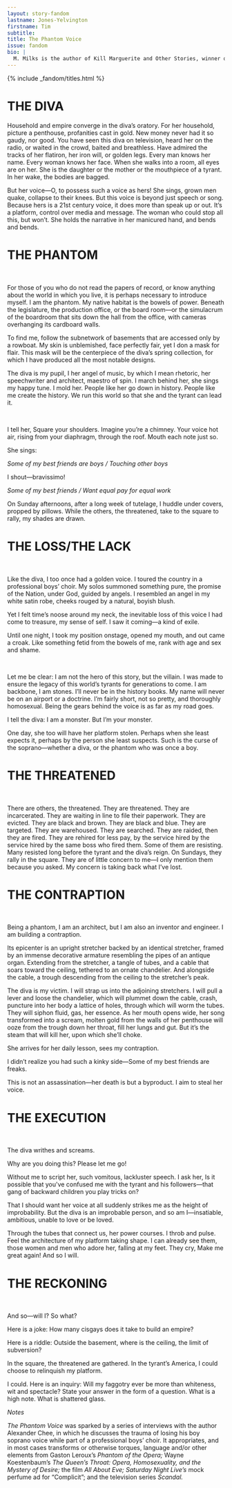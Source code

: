 ```yaml
---
layout: story-fandom
lastname: Jones-Yelvington
firstname: Tim
subtitle: 
title: The Phantom Voice
issue: fandom
bio: |
  M. Milks is the author of Kill Marguerite and Other Stories, winner of the 2015 Devil’s Kitchen Reading Award in Fiction and a Lambda Literary Award finalist; as well as three chapbooks, most recently The Feels, an exploration of fan fiction and affect. They are editor of The &NOW Awards 3: The Best Innovative Writing, 2011-2013 and co-editor of Asexualities: Feminist and Queer Perspectives.
---
```


<style>





.story-title {
	position: relative;
    z-index: 10;
    font-size: 8vw;
}



.section-intro-text {

    background: white;

}



.section-essay p {
    font-size: 2rem;
}







    

</style>


<div class="section-intro section">
    <div class="inner-section-wrapper">
                     {% include _fandom/titles.html %}

            
</div>

</div><!-- /section-intro -->

<div class="section-one section">
    <div class="inner-section-wrapper">
    <div class="text-wrapper"><h1>THE DIVA</h1>
        <p>Household and empire converge in the diva’s oratory. For her household, picture a penthouse, profanities cast in gold. New money never had it so gaudy, nor good. You have seen this diva on television, heard her on the radio, or waited in the crowd, baited and breathless. Have admired the tracks of her flatiron, her iron will, or golden legs. Every man knows her name. Every woman knows her face. When she walks into a room, all eyes are on her. She is the daughter or the mother or the mouthpiece of a tyrant. In her wake, the bodies are bagged.</p>
        <p>But her voice—O, to possess such a voice as hers! She sings, grown men quake, collapse to their knees. But this voice is beyond just speech or song. Because hers is a 21st century voice, it does more than speak up or out. It’s a platform, control over media and message. The woman who could stop all this, but won’t. She holds the narrative in her manicured hand, and bends and bends.</p> 
</div></div>
</div><!-- / section one -->
<div class="section-two section">
    <div class="inner-section-wrapper">
<div class="text-wrapper"><h1>THE PHANTOM</h1> 
<p>For those of you who do not read the papers of record, or know anything about the world in which you live, it is perhaps necessary to introduce myself. I am the phantom. My native habitat is the bowels of power. Beneath the legislature, the production office, or the board room—or the simulacrum of the boardroom that sits down the hall from the office, with cameras overhanging its cardboard walls.</p> 
<p>To find me, follow the subnetwork of basements that are accessed only by a rowboat. My skin is unblemished, face perfectly fair, yet I don a mask for flair. This mask will be the centerpiece of the diva’s spring collection, for which I have produced all the most notable designs. </p>  

<p>The diva is my pupil, I her angel of music, by which I mean rhetoric, her speechwriter and architect, maestro of spin. I march behind her, she sings my happy tune. I mold her. People like her go down in history. People like me create the history. We run this world so that she and the tyrant can lead it.</p> 

<p>I tell her, Square your shoulders. Imagine you’re a chimney. Your voice hot air, rising from your diaphragm, through the roof. Mouth each note just so. </p>

<p>She sings:</p>

<p><i>Some of my best friends are boys / Touching other boys</i></p>

<p>I shout—bravissimo!</p>

<p><i>Some of my best friends / Want equal pay for equal work</i></p>

<p>On Sunday afternoons, after a long week of tutelage, I huddle under covers, propped by pillows. While the others, the threatened, take to the square to rally, my shades are drawn.</p> 
</div>
</div>
</div><!-- /section-two -->

<div class="section-three section">
    <div class="inner-section-wrapper">
<div class="text-wrapper"><h1>THE LOSS/THE LACK </h1> 
<p>Like the diva, I too once had a golden voice. I toured the country in a professional boys’ choir. My solos summoned something pure, the promise of the Nation, under God, guided by angels. I resembled an angel in my white satin robe, cheeks rouged by a natural, boyish blush.</p> 
<p>Yet I felt time’s noose around my neck, the inevitable loss of this voice I had come to treasure, my sense of self. I saw it coming—a kind of exile. </p>  

<p>Until one night, I took my position onstage, opened my mouth, and out came a croak. Like something fetid from the bowels of me, rank with age and sex and shame. </p> 

<p>Let me be clear: I am not the hero of this story, but the villain. I was made to ensure the legacy of this world’s tyrants for generations to come. I am backbone, I am stones. I’ll never be in the history books. My name will never be on an airport or a doctrine. I’m fairly short, not so pretty, and thoroughly homosexual. Being the gears behind the voice is as far as my road goes.</p>

<p>I tell the diva: I am a monster. But I’m your monster.</p>

<p>One day, she too will have her platform stolen. Perhaps when she least expects it, perhaps by the person she least suspects. Such is the curse of the soprano—whether a diva, or the phantom who was once a boy.</p>

</div>
</div>
</div><!-- /section-three -->
<div class="section-four section">
    <div class="inner-section-wrapper">
<div class="text-wrapper"><h1>THE THREATENED</h1> 
<p>There are others, the threatened. They are threatened. They are incarcerated. They are waiting in line to file their paperwork. They are evicted. They are black and brown. They are black and blue. They are targeted. They are warehoused. They are searched. They are raided, then they are fired. They are rehired for less pay, by the service hired by the service hired by the same boss who fired them. Some of them are resisting. Many resisted long before the tyrant and the diva’s reign. On Sundays, they rally in the square. They are of little concern to me—I only mention them because you asked. My concern is taking back what I’ve lost. </p>  

</div>
</div>
</div><!-- /section-four -->
<div class="section-five section">
    <div class="inner-section-wrapper">
<div class="text-wrapper"><h1>THE CONTRAPTION</h1> 
<p>Being a phantom, I am an architect, but I am also an inventor and engineer. I am building a contraption.</p>  
<p>Its epicenter is an upright stretcher backed by an identical stretcher, framed by an immense decorative armature resembling the pipes of an antique organ. Extending from the stretcher, a tangle of tubes, and a cable that soars toward the ceiling, tethered to an ornate chandelier. And alongside the cable, a trough descending from the ceiling to the stretcher’s peak.</p>
<p>The diva is my victim. I will strap us into the adjoining stretchers. I will pull a lever and loose the chandelier, which will plummet down the cable, crash, puncture into her body a lattice of holes, through which will worm the tubes. They will siphon fluid, gas, her essence. As her mouth opens wide, her song transformed into a scream, molten gold from the walls of her penthouse will ooze from the trough down her throat, fill her lungs and gut. But it’s the steam that will kill her, upon which she’ll choke.</p>
<p>She arrives for her daily lesson, sees my contraption.</p>
<p>I didn’t realize you had such a kinky side—Some of my best friends are freaks.</p>

<p>This is not an assassination—her death is but a byproduct. I aim to steal her voice.</p>

</div>
</div>
</div><!-- /section-five -->
<div class="section-six section">
    <div class="inner-section-wrapper">
<div class="text-wrapper"><h1>THE EXECUTION  </h1> 
<p>The diva writhes and screams.</p> 

<p>Why are you doing this? Please let me go!</p>

<p>Without me to script her, such vomitous, lackluster speech. I ask her, Is it possible that you've confused me with the tyrant and his followers—that gang of backward children you play tricks on?</p>

<p>That I should want her voice at all suddenly strikes me as the height of improbability. But the diva is an improbable person, and so am I—insatiable, ambitious, unable to love or be loved.</p> 

<p>Through the tubes that connect us, her power courses. I throb and pulse. Feel the architecture of my platform taking shape. I can already see them, those women and men who adore her, falling at my feet. They cry, Make me great again! And so I will.</p> 

</div>
</div>
</div><!-- /section-six -->
<div class="section-seven section">
    <div class="inner-section-wrapper">
<div class="text-wrapper"><h1>THE RECKONING </h1> 
<p>And so—will I? So what?</p>

<p>Here is a joke: How many cisgays does it take to build an empire?</p>

<p>Here is a riddle: Outside the basement, where is the ceiling, the limit of subversion?</p>

<p>In the square, the threatened are gathered. In the tyrant’s America, I could choose to relinquish my platform.</p> 

<p>I could. Here is an inquiry: Will my faggotry ever be more than whiteness, wit and spectacle? State your answer in the form of a question. What is a high note. What is shattered glass.</p> 

</div>
</div>
</div><!-- /section-seven -->
<div class="section-eight section">
    <div class="inner-section-wrapper">
<div class="text-wrapper">
<p><i>Notes</i> </p>
<p><i>The Phantom Voice</i> was sparked by a series of interviews with the author Alexander Chee, in which he discusses the trauma of losing his boy soprano voice while part of a professional boys’ choir. It appropriates, and in most cases transforms or otherwise torques, language and/or other elements from Gaston Leroux’s <i>Phantom of the Opera;</i> Wayne Koestenbaum’s <i>The Queen’s Throat: Opera, Homosexuality, and the Mystery of Desire;</i> the film <i>All About Eve; Saturday Night Live’s</i> mock perfume ad for “Complicit”; and the television series <i>Scandal.</i></p> 
 

</div>
</div>
</div><!-- /section-six -->
    

    
